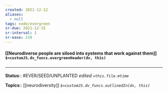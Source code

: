 ```yaml
---
created: 2021-12-12 
aliases:
  - null
tags: node/evergreen
sr-due: 2021-12-15
sr-interval: 1
sr-ease: 210
---
```


#### [[Neurodiverse people are siloed into systems that work against them]] `$=customJS.dv_funcs.evergreenHeader(dv, this)`

 

### <hr class="footnote"/>

**Status**:: #EVER/SEED/UNPLANTED
*edited `=this.file.mtime`*

**Topics**::  [[neurodiversity]]
*`$=customJS.dv_funcs.outlinedIn(dv, this)`*
